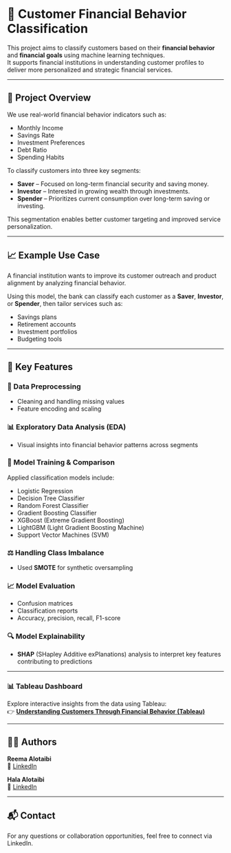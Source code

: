 # 🧠 Customer Financial Behavior Classification

This project aims to classify customers based on their **financial behavior** and **financial goals** using machine learning techniques.  
It supports financial institutions in understanding customer profiles to deliver more personalized and strategic financial services.

---

## 📌 Project Overview

We use real-world financial behavior indicators such as:
- Monthly Income  
- Savings Rate  
- Investment Preferences  
- Debt Ratio  
- Spending Habits  

To classify customers into three key segments:

- **Saver** – Focused on long-term financial security and saving money.  
- **Investor** – Interested in growing wealth through investments.  
- **Spender** – Prioritizes current consumption over long-term saving or investing.  

This segmentation enables better customer targeting and improved service personalization.

---

## 📈 Example Use Case

A financial institution wants to improve its customer outreach and product alignment by analyzing financial behavior.

Using this model, the bank can classify each customer as a **Saver**, **Investor**, or **Spender**, then tailor services such as:
- Savings plans  
- Retirement accounts  
- Investment portfolios  
- Budgeting tools  

---

## 🧪 Key Features

### 🧹 Data Preprocessing
- Cleaning and handling missing values  
- Feature encoding and scaling  

### 📊 Exploratory Data Analysis (EDA)
- Visual insights into financial behavior patterns across segments  

 ### 🧠 Model Training & Comparison

Applied classification models include:
- Logistic Regression  
- Decision Tree Classifier  
- Random Forest Classifier  
- Gradient Boosting Classifier  
- XGBoost (Extreme Gradient Boosting)  
- LightGBM (Light Gradient Boosting Machine)  
- Support Vector Machines (SVM)  
  

### ⚖️ Handling Class Imbalance
- Used **SMOTE** for synthetic oversampling  

### 📈 Model Evaluation
- Confusion matrices  
- Classification reports  
- Accuracy, precision, recall, F1-score  

### 🔍 Model Explainability
- **SHAP** (SHapley Additive exPlanations) analysis to interpret key features contributing to predictions  

---

### 📊 Tableau Dashboard

Explore interactive insights from the data using Tableau:  
👉 [**Understanding Customers Through Financial Behavior (Tableau)**](https://public.tableau.com/app/profile/halaturkialotaibi/viz/UnderstandingCustomersThroughFinancialBehavior/Overview)

---

## 👩‍💻 Authors

**Reema Alotaibi**  
🔗 [LinkedIn](https://www.linkedin.com/in/reematurki-alotaibi)  

**Hala Alotaibi**  
🔗 [LinkedIn](https://www.linkedin.com/in/halaturki-alotaibi/)

---

## 📬 Contact

For any questions or collaboration opportunities, feel free to connect via LinkedIn.


